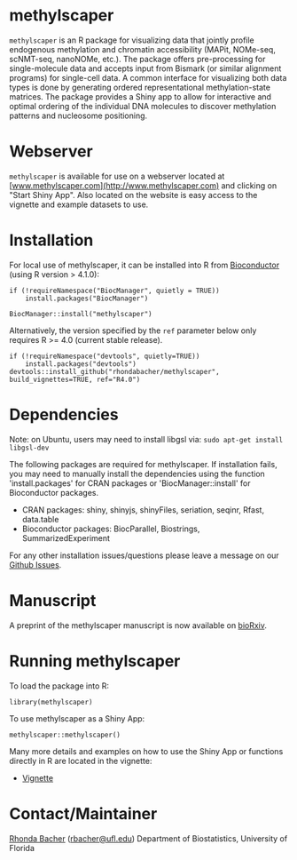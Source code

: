 # methylscaper

`methylscaper` is an R package for visualizing data that jointly profile endogenous methylation and chromatin accessibility (MAPit, NOMe-seq, scNMT-seq, nanoNOMe, etc.). The package offers pre-processing for single-molecule data and accepts input from Bismark (or similar alignment programs) for single-cell data. A common interface for visualizing both data types is done by generating ordered representational methylation-state matrices. The package provides a Shiny app to allow for interactive and optimal ordering of the individual DNA molecules to discover methylation patterns and nucleosome positioning.

# Webserver

`methylscaper` is available for use on a webserver located at [www.methylscaper.com](http://www.methylscaper.com) and clicking on "Start Shiny App". Also located on the website is easy access to the vignette and example datasets to use.

# Installation

For local use of methylscaper, it can be installed into R from [Bioconductor](http://bioconductor.org/packages/devel/bioc/html/methylscaper.html) (using R version > 4.1.0): 

```{r}
if (!requireNamespace("BiocManager", quietly = TRUE))
    install.packages("BiocManager")

BiocManager::install("methylscaper")
```

Alternatively, the version specified by the `ref` parameter below only requires R >= 4.0 (current stable release).

```{r}
if (!requireNamespace("devtools", quietly=TRUE))
    install.packages("devtools")
devtools::install_github("rhondabacher/methylscaper", build_vignettes=TRUE, ref="R4.0")
```

# Dependencies

Note: on Ubuntu, users may need to install libgsl via:
`sudo apt-get install libgsl-dev`

The following packages are required for methylscaper. If installation fails, you may need to manually install the dependencies using the function 'install.packages' for CRAN packages or 'BiocManager::install' for Bioconductor packages.

* CRAN packages: shiny, shinyjs, shinyFiles, seriation, seqinr, Rfast, data.table
* Bioconductor packages: BiocParallel, Biostrings, SummarizedExperiment


For any other installation issues/questions please leave a message on our [Github Issues](https://github.com/rhondabacher/methylscaper/issues).

# Manuscript

A preprint of the methylscaper manuscript is now available on [bioRxiv](https://www.biorxiv.org/content/10.1101/2020.11.13.382465v1).

# Running methylscaper

To load the package into R:

```{r}
library(methylscaper)
```

To use methylscaper as a Shiny App:
```{r}
methylscaper::methylscaper()
```

Many more details and examples on how to use the Shiny App or functions directly in R are located in the vignette:

* [Vignette](http://bioconductor.org/packages/devel/bioc/vignettes/methylscaper/inst/doc/methylScaper.html)


# Contact/Maintainer

[Rhonda Bacher](https://www.rhondabacher.com) (rbacher@ufl.edu)
Department of Biostatistics, University of Florida

